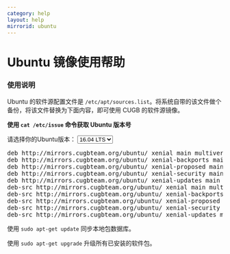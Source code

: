 ```yaml
---
category: help
layout: help
mirrorid: ubuntu
---
```


Ubuntu 镜像使用帮助
===================

### 使用说明

Ubuntu 的软件源配置文件是 `/etc/apt/sources.list`。将系统自带的该文件做个备份，将该文件替换为下面内容，即可使用
CUGB 的软件源镜像。

**使用 `cat /etc/issue` 命令获取 Ubuntu 版本号**


<script>
function updateVersion(select) {
    var arr = document.getElementsByClassName('ubuntu-version');
    for ( var i = 0; i < arr.length; ++i) {
        arr[i].innerHTML = select.value;
    }
}
</script>

请选择你的Ubuntu版本：
<select id="field.series" class="ui dropdown" name="field.series" size="1" onchange="updateVersion(this);">
    <option value="lucid">10.04 LTS</option>
	<option value="precise">12.04 LTS</option>
	<option value="trusty" >14.04 LTS</option>
	<option value="xenial" selected>16.04 LTS</option>
	<option value="vivid">15.04</option>
	<option value="wily">15.10</option>
	<option value="yakkety">16.10</option>
</select>

<div class="highlighter-rouge">
<pre class="highlight">
deb http://mirrors.cugbteam.org/ubuntu/ <span class="ubuntu-version">xenial</span> main multiverse restricted universe
deb http://mirrors.cugbteam.org/ubuntu/ <span class="ubuntu-version">xenial</span>-backports main multiverse restricted universe
deb http://mirrors.cugbteam.org/ubuntu/ <span class="ubuntu-version">xenial</span>-proposed main multiverse restricted universe
deb http://mirrors.cugbteam.org/ubuntu/ <span class="ubuntu-version">xenial</span>-security main multiverse restricted universe
deb http://mirrors.cugbteam.org/ubuntu/ <span class="ubuntu-version">xenial</span>-updates main multiverse restricted universe
deb-src http://mirrors.cugbteam.org/ubuntu/ <span class="ubuntu-version">xenial</span> main multiverse restricted universe
deb-src http://mirrors.cugbteam.org/ubuntu/ <span class="ubuntu-version">xenial</span>-backports main multiverse restricted universe
deb-src http://mirrors.cugbteam.org/ubuntu/ <span class="ubuntu-version">xenial</span>-proposed main multiverse restricted universe
deb-src http://mirrors.cugbteam.org/ubuntu/ <span class="ubuntu-version">xenial</span>-security main multiverse restricted universe
deb-src http://mirrors.cugbteam.org/ubuntu/ <span class="ubuntu-version">xenial</span>-updates main multiverse restricted universe
</pre>
</div>


使用 `sudo apt-get update` 同步本地包数据库。

使用 `sudo apt-get upgrade` 升级所有已安装的软件包。
